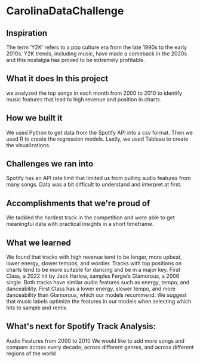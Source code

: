 # CarolinaDataChallenge

## Inspiration
The term ‘Y2K’ refers to a pop culture era from the late 1990s to the early 2010s. Y2K trends, including music, have made a comeback in the 2020s and this nostalgia has proved to be extremely profitable.

## What it does In this project
we analyzed the top songs in each month from 2000 to 2010 to identify music features that lead to high revenue and position in charts.

## How we built it 
We used Python to get data from the Spotify API into a csv format. Then we used R to create the regression models. Lastly, we used Tableau to create the visualizations.

## Challenges we ran into 
Spotify has an API rate limit that limited us from pulling audio features from many songs. Data was a bit difficult to understand and interpret at first.

## Accomplishments that we're proud of 
We tackled the hardest track in the competition and were able to get meaningful data with practical insights in a short timeframe.

## What we learned 
We found that tracks with high revenue tend to be longer, more upbeat, lower energy, slower tempos, and wordier. Tracks with top positions on charts tend to be more suitable for dancing and be in a major key. First Class, a 2022 hit by Jack Harlow, samples Fergie’s Glamorous, a 2006 single. Both tracks have similar audio features such as energy, tempo, and danceability. First Class has a lower energy, slower tempo, and more danceability than Glamorous, which our models recommend. We suggest that music labels optimize the features in our models when selecting which hits to sample and remix.

## What's next for Spotify Track Analysis: 
Audio Features from 2000 to 2010 We would like to add more songs and compare across every decade, across different genres, and across different regions of the world
